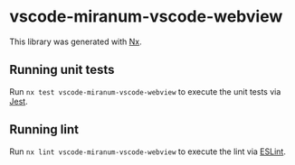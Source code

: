 # vscode-miranum-vscode-webview

This library was generated with [Nx](https://nx.dev).

## Running unit tests

Run `nx test vscode-miranum-vscode-webview` to execute the unit tests via [Jest](https://jestjs.io).

## Running lint

Run `nx lint vscode-miranum-vscode-webview` to execute the lint via [ESLint](https://eslint.org/).
